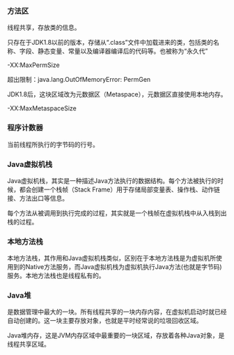 ### 方法区
线程共享，存放类的信息。

只存在于JDK1.8以前的版本，存储从“.class”文件中加载进来的类，包括类的名称、字段、静态变量、常量以及编译器编译后的代码等。也被称为“永久代”

-XX:MaxPermSize

超出限制：java.lang.OutOfMemoryError: PermGen

JDK1.8后，这块区域改为元数据区（Metaspace），元数据区直接使用本地内存。

-XX:MaxMetaspaceSize

### 程序计数器
当前线程所执行的字节码的行号。

### Java虚拟机栈
Java虚拟机栈，其实是一种描述Java方法执行的数据结构。每个方法被执行的时候，都会创建一个栈帧（Stack Frame）用于存储局部变量表、操作栈、动作链接、方法出口等信息。

每个方法从被调用到执行完成的过程，其实就是一个栈帧在虚拟机栈中从入栈到出栈的过程。

### 本地方法栈
本地方法栈，其作用和Java虚拟机栈类似，区别在于本地方法栈是为虚拟机所使用到的Native方法服务，而Java虚拟机栈为虚拟机执行Java方法(也就是字节码)服务。本地方法栈也是线程私有的。

### Java堆
是数据管理中最大的一块。所有线程共享的一块内存内容，在虚拟机启动时就已经自动创建的。这一块主要存放对象，也就是平时经常说的垃圾回收区域。

Java堆内存，这是JVM内存区域中最重要的一块区域，存放着各种Java对象，是线程共享区域。